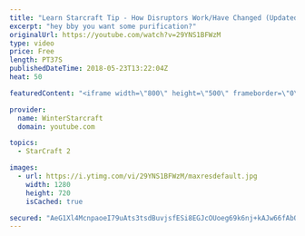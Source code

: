```yaml
---
title: "Learn Starcraft Tip - How Disruptors Work/Have Changed (Updated Patch 4.0 2018)"
excerpt: "hey bby you want some purification?"
originalUrl: https://youtube.com/watch?v=29YNS1BFWzM
type: video
price: Free
length: PT37S
publishedDateTime: 2018-05-23T13:22:04Z
heat: 50

featuredContent: "<iframe width=\"800\" height=\"500\" frameborder=\"0\" src=\"https://www.youtube.com/embed/29YNS1BFWzM\" allow=\"accelerometer; autoplay; encrypted-media; gyroscope; picture-in-picture\" allowfullscreen></iframe>"

provider:
  name: WinterStarcraft
  domain: youtube.com

topics:
  - StarCraft 2

images:
  - url: https://i.ytimg.com/vi/29YNS1BFWzM/maxresdefault.jpg
    width: 1280
    height: 720
    isCached: true

secured: "AeG1Xl4McnpaoeI79uAts3tsdBuvjsfESi8EGJcOUoeg69k6nj+kAJw66fAbQzXG8is1CL5goPb9pLKmd2fMcrov7F7UpTD1Tfqf9euy8+uM5MwIhgGIsu46RLkonvcWjtP7tSRPmWOSca05AmjP1V80w6ZgnamrglB2t9i0ru6L2A0qbqDOGTmyKRKUs8kudORz6E21zIltssXUc4JQsV/32t3qmF/qsgTeoGr3AskoCFs4eNPV+myVBN3KFa69n4y1gNJDTstgH8nMKfRibQXEsa9xhfhagxhUA19QFtmAxSTwEp/2fhFiNUpMGPf6jrfST4rDpkW2mzP84EH+HKmLV58qLhPLoS5GyI48mHab7+RqOTRoLjMcDoATkzIgQQO2oKfHV40TbdS4SxXPJrMuUx1Jxq1Rfwgkv4zVmb8=;p3+oUgiIK0G6irsTVHjt0g=="
---
```


